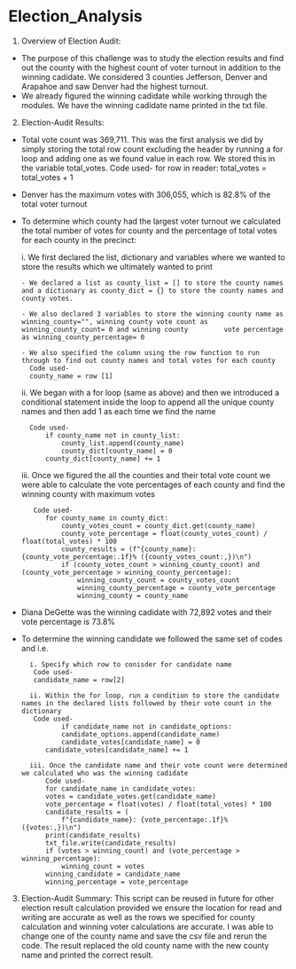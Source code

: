 # Election_Analysis

1. Overview of Election Audit: 
- The purpose of this challenge was to study the election results and find out the county with the highest count of voter turnout in addition to the winning cadidate. We considered 3 counties Jefferson, Denver and Arapahoe and saw Denver had the highest turnout.
- We already figured the winning cadidate while working through the modules. We have the winning cadidate name printed in the txt file. 

2. Election-Audit Results:
- Total vote count was 369,711. This was the first analysis we did by simply storing the total row count excluding the header by running a for loop and adding one as we found value in each row. We stored this in the variable total_votes.
    Code used-
    for row in reader:
        total_votes = total_votes + 1

- Denver has the maximum votes with 306,055, which is 82.8% of the total voter turnout
- To determine which county had the largest voter turnout we calculated the total number of votes for county and the percentage of total votes for each county in the precinct:

    i. We first declared the list, dictionary and variables where we wanted to store the results which we ultimately wanted to print
    
      - We declared a list as county_list = [] to store the county names and a dictionary as county_dict = {} to store the county names and county votes. 
      
      - We also declared 3 variables to store the winning county name as winning_county="", winning county vote count as winning_county_count= 0 and winning county         vote percentage as winning_county_percentage= 0
      
      - We also specified the column using the row function to run through to find out county names and total votes for each county
        Code used-
        county_name = row [1]


    ii. We began with a for loop (same as above) and then we introduced a conditional statement inside the loop to append all the unique county names and then add 1         as each time we find the name
        
        Code used- 
            if county_name not in county_list:
                county_list.append(county_name)
                county_dict[county_name] = 0
            county_dict[county_name] += 1

    iii. Once we figured the all the counties and their total vote count we were able to calculate the vote percentages of each county and find the winning county            with maximum votes
         
         Code used- 
            for county_name in county_dict:
                county_votes_count = county_dict.get(county_name)
                county_vote_percentage = float(county_votes_count) / float(total_votes) * 100
                county_results = (f"{county_name}: {county_vote_percentage:.1f}% ({county_votes_count:,})\n")                
                if (county_votes_count > winning_county_count) and (county_vote_percentage > winning_county_percentage):
                    winning_county_count = county_votes_count
                    winning_county_percentage = county_vote_percentage
                    winning_county = county_name       


- Diana DeGette was the winning cadidate with 72,892 votes and their vote percentage is 73.8%    
- To determine the winning candidate we followed the same set of codes and i.e.

        i. Specify which row to conisder for candidate name
         Code used-
         candidate_name = row[2]  

        ii. Within the for loop, run a condition to store the candidate names in the declared lists followed by their vote count in the dictionary
         Code used-     
                if candidate_name not in candidate_options:
                candidate_options.append(candidate_name)
                candidate_votes[candidate_name] = 0
            candidate_votes[candidate_name] += 1

        iii. Once the candidate name and their vote count were determined we calculated who was the winning cadidate
            Code used-
            for candidate_name in candidate_votes:
            votes = candidate_votes.get(candidate_name)
            vote_percentage = float(votes) / float(total_votes) * 100
            candidate_results = (
                f"{candidate_name}: {vote_percentage:.1f}% ({votes:,})\n")
            print(candidate_results)
            txt_file.write(candidate_results)
            if (votes > winning_count) and (vote_percentage > winning_percentage):
                winning_count = votes
            winning_candidate = candidate_name
            winning_percentage = vote_percentage
 
3. Election-Audit Summary: This script can be reused in future for other election result calculation provided we ensure the location for read and writing are accurate as well as the rows we specified for county calculation and winning voter calculations are accurate. 
I was able to change one of the county name and save the csv file and rerun the code. The result replaced the old county name with the new county name and printed the correct result. 
